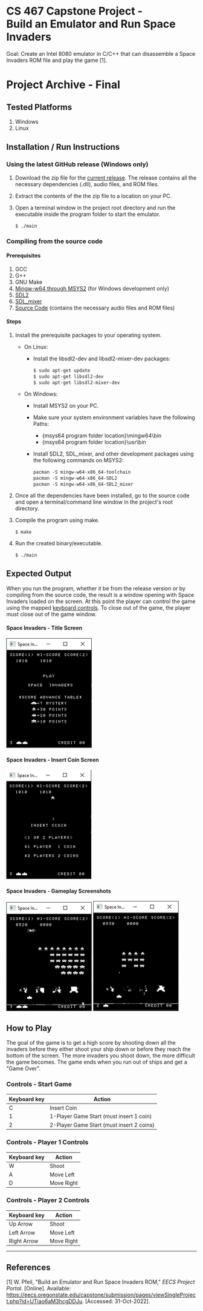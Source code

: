 # CS 467 Capstone Project - <br> Build an Emulator and Run Space Invaders

Goal: Create an Intel 8080 emulator in C/C++ that can disassemble a Space Invaders ROM file and play the game [1].

# Project Archive - Final

## Tested Platforms
1. Windows
2. Linux

## Installation / Run Instructions

### Using the latest GitHub release (Windows only)
1. Download the zip file for the [current release](). The release contains all the necessary dependencies (.dll), audio files, and ROM files.
2. Extract the contents of the the zip file to a location on your PC.
3. Open a terminal window in the project root directory and run the executable inside the program folder to start the emulator.

   ```
   $ ./main
   ```

### Compiling from the source code
#### Prerequisites
1. GCC 
2. G++
3. GNU Make
4. [Mingw-w64 through MSYS2](https://www.msys2.org/) (for Windows development only)
5. [SDL2](https://wiki.libsdl.org/SDL2/Installation)
6. [SDL_mixer](https://github.com/libsdl-org/SDL_mixer)
7. [Source Code]() (contains the necessary audio files and ROM files)

#### Steps
1. Install the prerequisite packages to your operating system. 
   
   - On Linux:
      - Install the libsdl2-dev and libsdl2-mixer-dev packages:

         ```
         $ sudo apt-get update
         $ sudo apt-get libsdl2-dev
         $ sudo apt-get libsdl2-mixer-dev
         ```

   - On Windows:
      - Install MSYS2 on your PC.
      - Make sure your system environment variables have the following Paths:
         - {msys64 program folder location}\mingw64\bin
         - {msys64 program folder location}\usr\bin

      - Install SDL2, SDL_mixer, and other development packages using the following commands on MSYS2:
         ```
         pacman -S mingw-w64-x86_64-toolchain
         pacman -S mingw-w64-x86_64-SDL2
         pacman -S mingw-w64-x86_64-SDL2_mixer
         ```

2. Once all the dependencies have been installed, go to the source code and open a terminal/command line window in the project's root directory.

3. Compile the program using make.

   ```
   $ make
   ```

4. Run the created binary/executable.

   ```
   $ ./main
   ```

## Expected Output

When you run the program, whether it be from the release version or by compiling from the source code, the result is a window opening with Space Invaders loaded on the screen. At this point the player can control the game using the mapped [keyboard controls](#controls). To close out of the game, the player must close out of the game window.

#### Space Invaders - Title Screen <br>
![Space Invaders title screen](/img/game-screenshot-0.png?raw=true "Screenshot - Title Screen") <br>

#### Space Invaders - Insert Coin Screen <br>
![Space Invaders insert coin screen with typo](/img/game-screenshot-3.png?raw=true "Screenshot - Insert Coin Screen") <br>

#### Space Invaders - Gameplay Screenshots <br>
![Space Invaders in-game screenshot](/img/game-screenshot-1.png?raw=true "Screenshot - Gameplay #1")
![Space Invaders in-game screenshot](/img/game-screenshot-2.png?raw=true "Screenshot - Gameplay #2") <br>


## How to Play
The goal of the game is to get a high score by shooting down all the invaders before they either shoot your ship down or before they reach the bottom of the screen. The more invaders you shoot down, the more difficult the game becomes. The game ends when you run out of ships and get a "Game Over".

<a name="controls"></a>

### Controls - Start Game

| Keyboard key | Action                                    |
| ------------ | ----------------------------------------- |
| C            | Insert Coin                               |
| 1            | 1-Player Game Start (must insert 1 coin)  |
| 2            | 2-Player Game Start (must insert 2 coins) |

### Controls - Player 1 Controls

| Keyboard key | Action     |
| ------------ | ---------- |
| W            | Shoot      |
| A            | Move Left  |
| D            | Move Right |

### Controls - Player 2 Controls

| Keyboard key | Action     |
| ------------ | ---------- |
| Up Arrow     | Shoot      |
| Left Arrow   | Move Left  |
| Right Arrow  | Move Right |


---

## References

[1] W. Pfeil, "Build an Emulator and Run Space Invaders ROM," *EECS Project Portal*. [Online]. Available: https://eecs.oregonstate.edu/capstone/submission/pages/viewSingleProject.php?id=UTiao6aM3hcgDDJu. [Accessed: 31-Oct-2022].
